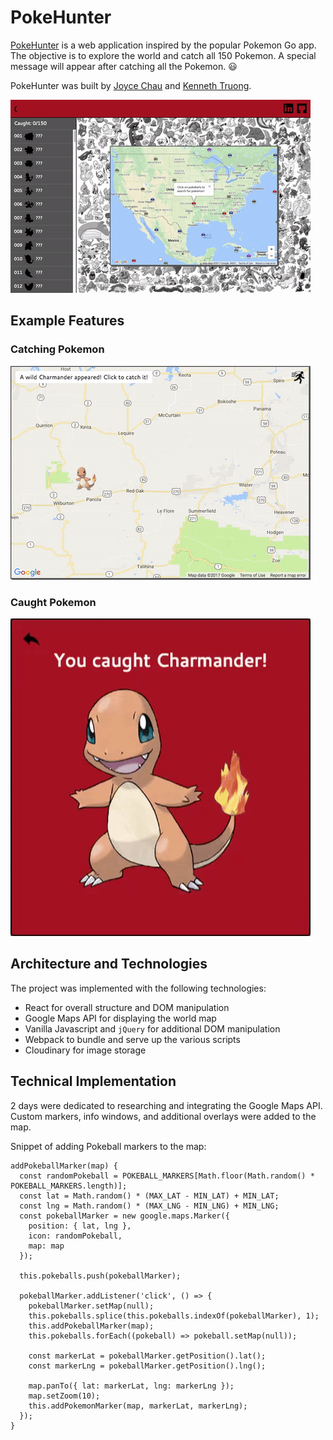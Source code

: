 # PokeHunter

[PokeHunter](http://joycechau.me/PokeHunter/) is a web application inspired by the popular Pokemon Go app.  The objective is to explore the world and catch all 150 Pokemon.  A special message will appear after catching all the Pokemon.  :smiley:

PokeHunter was built by [Joyce Chau](https://github.com/joycechau) and
[Kenneth Truong](https://github.com/kennethtruong).

![pokehunter](./assets/pokehunter3.gif)

## Example Features

### Catching Pokemon
![catching pokemon](./assets/catching_pokemon3.gif)

### Caught Pokemon
![caught pokemon](./assets/caught_pokemon6.gif)

## Architecture and Technologies
The project was implemented with the following technologies:
* React for overall structure and DOM manipulation
* Google Maps API for displaying the world map
* Vanilla Javascript and ```jQuery``` for additional DOM manipulation
* Webpack to bundle and serve up the various scripts
* Cloudinary for image storage

## Technical Implementation

2 days were dedicated to researching and integrating the Google Maps API.  Custom markers, info windows, and additional overlays were added to the map.  

Snippet of adding Pokeball markers to the map:

```
addPokeballMarker(map) {
  const randomPokeball = POKEBALL_MARKERS[Math.floor(Math.random() * POKEBALL_MARKERS.length)];
  const lat = Math.random() * (MAX_LAT - MIN_LAT) + MIN_LAT;
  const lng = Math.random() * (MAX_LNG - MIN_LNG) + MIN_LNG;
  const pokeballMarker = new google.maps.Marker({
    position: { lat, lng },
    icon: randomPokeball,
    map: map
  });

  this.pokeballs.push(pokeballMarker);

  pokeballMarker.addListener('click', () => {
    pokeballMarker.setMap(null);
    this.pokeballs.splice(this.pokeballs.indexOf(pokeballMarker), 1);
    this.addPokeballMarker(map);
    this.pokeballs.forEach((pokeball) => pokeball.setMap(null));

    const markerLat = pokeballMarker.getPosition().lat();
    const markerLng = pokeballMarker.getPosition().lng();

    map.panTo({ lat: markerLat, lng: markerLng });
    map.setZoom(10);
    this.addPokemonMarker(map, markerLat, markerLng);
  });
}
```
